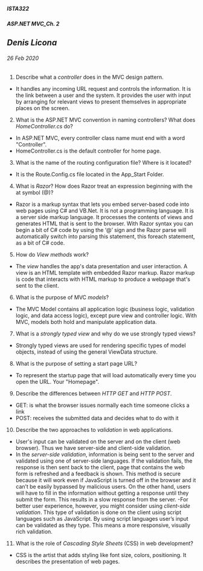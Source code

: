 ﻿##### __ISTA322__ 
##### ASP.NET MVC_Ch. 2

## *Denis Licona*
###### *26 Feb 2020* 

1. Describe what a *controller* does in the MVC design pattern.
- It handles any incoming URL request and controls the information. It is the link between a user and the system. It provides the user with input by arranging for relevant views to present themselves in appropriate places on the screen.

2. What is the ASP.NET MVC convention in naming controllers? What does *HomeController.cs* do?
- In ASP.NET MVC, every controller class name must end with a word "Controller".
- HomeController.cs is the default controller for home page. 

3. What is the name of the routing configuration file? Where is it located?
- It is the Route.Config.cs file located in the App_Start Folder.

4. What is *Razor*? How does Razor treat an expression beginning with the at symbol (@)?
- Razor is a markup syntax that lets you embed server-based code into web pages using C# and VB.Net. It is not a programming language. It is a server side markup language. It processes the contents of views and generates HTML that is sent to the browser. With Razor syntax you can begin a bit of C# code by using the ‘@’ sign and the Razor parse will automatically switch into parsing this statement, this foreach statement, as a bit of C# code.

5. How do *View methods* work?
- The *view* handles the app's data presentation and user interaction. A view is an HTML template with embedded Razor markup. Razor markup is code that interacts with HTML markup to produce a webpage that's sent to the client.

6. What is the purpose of MVC *models*?
- The MVC Model contains all application logic (business logic, validation logic, and data access logic), except pure view and controller logic. With MVC, models both hold and manipulate application data.

7. What is a *strongly typed view* and why do we use strongly typed views?

- Strongly typed views are used for rendering specific types of model objects, instead of using the general ViewData structure. 

8. What is the purpose of setting a start page URL?
- To represent the startup page that will load automatically every time you open the URL. Your "Homepage". 

9. Describe the differences between *HTTP GET* and *HTTP POST*.
- GET: is what the browser issues normally each time someone clicks a link
- POST: receives the submitted data and decides what to do with it

10. Describe the two approaches to *validation* in web applications.
- User's input can be validated on the server and on the client (web browser). Thus we have server-side and client-side validation. 
- In the _server-side validation_, information is being sent to the server and validated using one of server-side languages. If the validation fails, the response is then sent back to the client, page that contains the web form is refreshed and a feedback is shown. This method is secure because it will work even if JavaScript is turned off in the browser and it can’t be easily bypassed by malicious users. On the other hand, users will have to fill in the information without getting a response until they submit the form. This results in a slow response from the server.
-For better user experience, however, you might consider using _client-side validation_. This type of validation is done on the client using script languages such as JavaScript. By using script languages user’s input can be validated as they type. This means a more responsive, visually rich validation.

11. What is the role of *Cascading Style Sheets* (CSS) in web development?
- CSS is the artist that adds styling like font size, colors, positioning. It describes the presentation of web pages. 